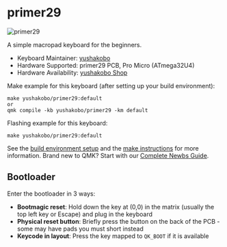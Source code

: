 # primer29

![primer29](https://i.imgur.com/EhQxZ4R.jpeg)

A simple macropad keyboard for the beginners.

* Keyboard Maintainer: [yushakobo](https://github.com/yushakobo)
* Hardware Supported: primer29 PCB, Pro Micro (ATmega32U4)
* Hardware Availability: [yushakobo Shop](https://yushakobo.jp/shop/primer29/)

Make example for this keyboard (after setting up your build environment):

    make yushakobo/primer29:default
    or
    qmk compile -kb yushakobo/primer29 -km default

Flashing example for this keyboard:

    make yushakobo/primer29:default

See the [build environment setup](https://docs.qmk.fm/#/getting_started_build_tools) and the [make instructions](https://docs.qmk.fm/#/getting_started_make_guide) for more information. Brand new to QMK? Start with our [Complete Newbs Guide](https://docs.qmk.fm/#/newbs).

## Bootloader

Enter the bootloader in 3 ways:

* **Bootmagic reset**: Hold down the key at (0,0) in the matrix (usually the top left key or Escape) and plug in the keyboard
* **Physical reset button**: Briefly press the button on the back of the PCB - some may have pads you must short instead
* **Keycode in layout**: Press the key mapped to `QK_BOOT` if it is available
